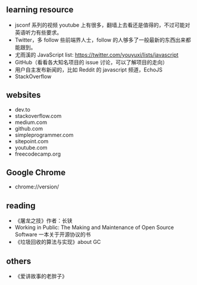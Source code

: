 ## learning resource
- jsconf 系列的视频 youtube 上有很多，翻墙上去看还是值得的，不过可能对英语听力有些要求。
- Twitter，多 follow 些前端界人士，follow 的人够多了一般最新的东西出来都能跟到。
- 尤雨溪的 JavaScript list: https://twitter.com/youyuxi/lists/javascript
- GitHub（看看各大知名项目的 issue 讨论，可以了解项目的走向）
- 用户自主发布新闻的，比如 Reddit 的 javascript 频道，EchoJS
- StackOverflow

## websites
- dev.to
- stackoverflow.com
- medium.com
- github.com
- simpleprogrammer.com
- sitepoint.com
- youtube.com
- freecodecamp.org

## Google Chrome
- chrome://version/

## reading
- 《屠龙之技》作者：长铗
- Working in Public: The Making and Maintenance of Open Source Software  一本关于开源协议的书
- 《垃圾回收的算法与实现》about GC

## others
- 《爱讲故事的老胖子》